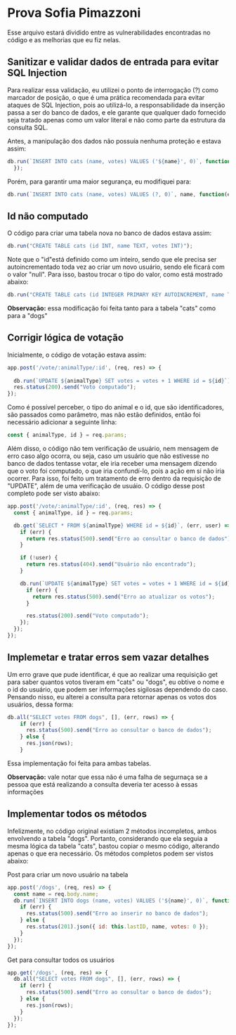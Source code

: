 # Prova Sofia Pimazzoni

Esse arquivo estará dividido entre as vulnerabilidades encontradas no código e as melhorias que eu fiz nelas.

## Sanitizar e validar dados de entrada para evitar SQL Injection

Para realizar essa validação, eu utilizei o ponto de interrogação (?) como marcador de posição, o que é uma prática recomendada para evitar ataques de SQL Injection, pois ao utilizá-lo, a responsabilidade da inserção passa a ser do banco de dados, e ele garante que qualquer dado fornecido seja tratado apenas como um valor literal e não como parte da estrutura da consulta SQL.

Antes, a manipulação dos dados não possuía nenhuma proteção e estava assim:
```js
db.run(`INSERT INTO cats (name, votes) VALUES ('${name}', 0)`, function(err) {}
  });
```

Porém, para garantir uma maior segurança, eu modifiquei para:
```js
db.run(`INSERT INTO cats (name, votes) VALUES (?, 0)`, name, function(err) {}
```



## Id não computado

O código para criar uma tabela nova no banco de dados estava assim:

``` js
db.run("CREATE TABLE cats (id INT, name TEXT, votes INT)");
```

Note que o "id"está definido como um inteiro, sendo que ele precisa ser autoincrementado toda vez ao criar um novo usuário, sendo ele ficará com o valor "null". Para isso, bastou trocar o tipo do valor, como está mostrado abaixo:

```js
db.run("CREATE TABLE cats (id INTEGER PRIMARY KEY AUTOINCREMENT, name TEXT, votes INT)");
```
**Observação:** essa modificação foi feita tanto para a tabela "cats" como para a "dogs"

## Corrigir lógica de votação

Inicialmente, o código de votação estava assim:

``` js
app.post('/vote/:animalType/:id', (req, res) => {
 
  db.run(`UPDATE ${animalType} SET votes = votes + 1 WHERE id = ${id}`);
  res.status(200).send("Voto computado");
});
```
Como é possível perceber, o tipo do animal e o id, que são identificadores, são passados como parâmetro, mas não estão definidos, então foi necessário adicionar a seguinte linha:

```js
const { animalType, id } = req.params;
```
Além disso, o código não tem verificação de usuário, nem mensagem de erro caso algo ocorra, ou seja, caso um usuário que não estivesse no banco de dados tentasse votar, ele iria receber uma mensagem dizendo que o voto foi computado, o que iria confundí-lo, pois a ação em si não iria ocorrer. Para isso, foi feito um tratamento de erro dentro da requisição de "UPDATE", além de uma verificação de usuáio. O código desse post completo pode ser visto abaixo:

```js
app.post('/vote/:animalType/:id', (req, res) => {
  const { animalType, id } = req.params;

  db.get(`SELECT * FROM ${animalType} WHERE id = ${id}`, (err, user) => {
    if (err) {
      return res.status(500).send("Erro ao consultar o banco de dados");
    }

    if (!user) {
      return res.status(404).send("Usuário não encontrado");
    }

    db.run(`UPDATE ${animalType} SET votes = votes + 1 WHERE id = ${id}`, function (err) {
      if (err) {
        return res.status(500).send("Erro ao atualizar os votos");
      }

      res.status(200).send("Voto computado");
    });
  });
});
```

## Implemetar e tratar erros sem vazar detalhes

Um erro grave que pude identificar, é que ao realizar uma requisição get para saber quantos votos tiveram em "cats" ou "dogs", eu obtive o nome e o id do usuário, que podem ser informações sigilosas dependendo do caso. Pensando nisso, eu alterei a consulta para retornar apenas os votos dos usuários, dessa forma: 

```js
db.all("SELECT votes FROM dogs", [], (err, rows) => {
    if (err) {
      res.status(500).send("Erro ao consultar o banco de dados");
    } else {
      res.json(rows);
    }
```
Essa implementação foi feita para ambas tabelas.

**Observação:** vale notar que essa não é uma falha de segurnaça se a pessoa que está realizando a consulta deveria ter acesso à essas informações


## Implementar todos os métodos

Infelizmente, no código original existiam 2 métodos incompletos, ambos envolvendo a tabela "dogs". Portanto, considerando que ela seguia a mesma lógica da tabela "cats", bastou copiar o mesmo código, alterando apenas o que era necessário. Os métodos completos podem ser vistos abaixo:

Post para criar um novo usuário na tabela 
```js
app.post('/dogs', (req, res) => {
  const name = req.body.name;
  db.run(`INSERT INTO dogs (name, votes) VALUES ('${name}', 0)`, function(err) {
    if (err) {
      res.status(500).send("Erro ao inserir no banco de dados");
    } else {
      res.status(201).json({ id: this.lastID, name, votes: 0 });
    }
  });
});
```

Get para consultar todos os usuários
```js
app.get('/dogs', (req, res) => {
  db.all("SELECT votes FROM dogs", [], (err, rows) => {
    if (err) {
      res.status(500).send("Erro ao consultar o banco de dados");
    } else {
      res.json(rows);
    }
  });
});
```
